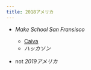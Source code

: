 ```yaml
---
title: 2018アメリカ
---
```


* *Make School* *San Fransisco*
  
  * [Caiva](Caiva.md)
  * *ハッカソン*
* not *2019アメリカ*

